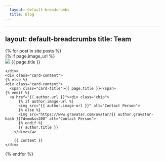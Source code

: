 ```yaml
---
  layout: default-breadcrumbs
  title: Blog
---
```

---
layout: default-breadcrumbs
title: Team
---
<div class="row container">
  <div class="col s12 m4 l3">
  {% for post in site.posts %}
  <div class="card">
    {% if page.image_url %}
    <div class="card-image">
      <img src="{{ page.image_url }}">
      <span class="card-title">{{ page.title }}</span>

    </div>
    <div class="card-content">
    {% else %}
    <div class="card-content">
      <span class="card-title">{{ page.title }}</span>
    {% endif %}
      <a href="{{ author.url }}"><div class="chip">
          {% if author.image-url %}
          <img src="{{ author.image-url }}" alt="Contact Person">
          {% else %}
          <img src="https://www.gravatar.com/avatar/{{ author.gravatar-hash }}?d=mm&s=200" alt="Contact Person">
          {% endif %}
          {{ author.title }}
        </div></a>

        {{ content }}
    </div>
  </div>
  {% endfor %}
  </div>
</div>
